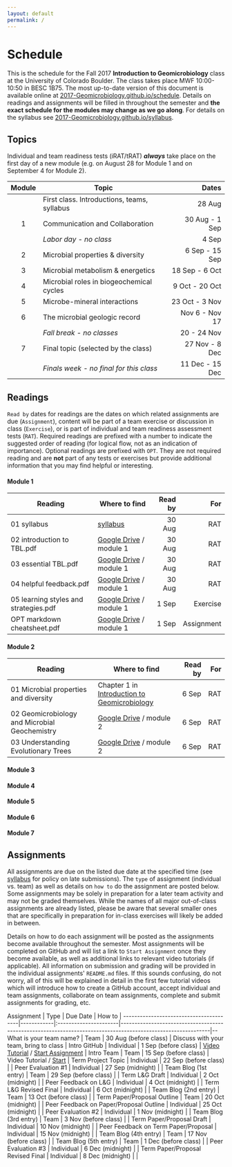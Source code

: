 ```yaml
---
layout: default
permalink: /
---
```


# Schedule

This is the schedule for the Fall 2017 **Introduction to Geomicrobiology** class at the University of Colorado Boulder. The class takes place MWF 10:00-10:50 in BESC 1B75. The most up-to-date version of this document is available online at [2017-Geomicrobiology.github.io/schedule](https://2017-Geomicrobiology.github.io/schedule). Details on readings and assignments will be filled in throughout the semester and **the exact schedule for the modules may change as we go along**. For details on the syllabus see [2017-Geomicrobiology.github.io/syllabus](https://2017-Geomicrobiology.github.io/syllabus).

## Topics

Individual and team readiness tests (iRAT/tRAT) ***always*** take place on the first day of a new module (e.g. on August 28 for Module 1 and on September 4 for Module 2).

| Module | Topic                                       |           Dates |
|:------:|---------------------------------------------|----------------:|
|        | First class. Introductions, teams, syllabus |          28 Aug |
|   1    | Communication and Collaboration             |  30 Aug - 1 Sep |
|        | *Labor day - no class*                      |           4 Sep |
|   2    | Microbial properties & diversity            |  6 Sep - 15 Sep |
|   3    | Microbial metabolism & energetics           |  18 Sep - 6 Oct |
|   4    | Microbial roles in biogeochemical cycles    |  9 Oct - 20 Oct |
|   5    | Microbe-mineral interactions                |  23 Oct - 3 Nov |
|   6    | The microbial geologic record               |  Nov 6 - Nov 17 |
|        | *Fall break - no classes*                   |     20 - 24 Nov |
|   7    | Final topic (selected by the class)         |  27 Nov - 8 Dec |
|        | *Finals week - no final for this class*     | 11 Dec - 15 Dec |


## Readings

`Read by` dates for readings are the dates on which related assignments are due (`Assignment`), content will be part of a team exercise or discussion in class (`Exercise`), or is part of individual and team readiness assessment tests (`RAT`). Required readings are prefixed with a number to indicate the suggested order of reading (for logical flow, not as an indication of importance). Optional readings are prefixed with `OPT`. They are not required reading and are **not** part of any tests or exercises but provide additional information that you may find helpful or interesting.

#### Module 1

| Reading                               | Where to find                                               | Read by |        For |
|---------------------------------------|-------------------------------------------------------------|--------:|-----------:|
| 01 syllabus                           | [syllabus](https://2017-Geomicrobiology.github.io/syllabus) |  30 Aug |        RAT |
| 02 introduction to TBL.pdf            | [Google Drive](https://goo.gl/QePQxE) / module 1            |  30 Aug |        RAT |
| 03 essential TBL.pdf                  | [Google Drive](https://goo.gl/QePQxE) / module 1            |  30 Aug |        RAT |
| 04 helpful feedback.pdf               | [Google Drive](https://goo.gl/QePQxE) / module 1            |  30 Aug |        RAT |
| 05 learning styles and strategies.pdf | [Google Drive](https://goo.gl/QePQxE) / module 1            |   1 Sep |   Exercise |
| OPT markdown cheatsheet.pdf           | [Google Drive](https://goo.gl/QePQxE) / module 1            |   1 Sep | Assignment |

#### Module 2

| Reading                                       | Where to find                                                         | Read by | For |
|-----------------------------------------------|-----------------------------------------------------------------------|--------:|----:|
| 01 Microbial properties and diversity         | Chapter 1 in [Introduction to Geomicrobiology](https://goo.gl/NGy9Ew) |   6 Sep | RAT |
| 02 Geomicrobiology and Microbial Geochemistry | [Google Drive](https://goo.gl/QePQxE) / module 2                      |   6 Sep | RAT |
| 03 Understanding Evolutionary Trees           | [Google Drive](https://goo.gl/QePQxE) / module 2                      |   6 Sep | RAT |



#### Module 3

#### Module 4

#### Module 5

#### Module 6

#### Module 7

## Assignments

All assignments are due on the listed due date at the specified time (see [syllabus](https://2017-Geomicrobiology.github.io/syllabus) for policy on late submissions). The `type` of assignment (individual vs. team) as well as details on `how to` do the assignment are posted below. Some assignments may be solely in preparation for a later team activity and may not be graded themselves. While the names of all major out-of-class assignments are already listed, please be aware that several smaller ones that are specifically in preparation for in-class exercises will likely be added in between.

Details on how to do each assignment will be posted as the assignments become available throughout the semester. Most assignments will be completed on GitHub and will list a link to `Start Assignment` once they become available, as well as additional links to relevant video tutorials (if applicable). All information on submission and grading will be provided in the individual assignments' `README.md` files. If this sounds confusing, do not worry, all of this will be explained in detail in the first few tutorial videos which will introduce how to create a GitHub account, accept individual and team assignments, collaborate on team assignments, complete and submit assignments for grading, etc.


Assignment                              | Type       | Due Date              | How to                                                                                                       |
----------------------------------------|------------|:----------------------|--------------------------------------------------------------------------------------------------------------|--
What is your team name?                 | Team       | 30 Aug (before class) | Discuss with your team, bring to class                                                                       |
Intro GitHub                            | Individual | 1 Sep (before class)  | [Video Tutorial](https://youtu.be/bRkpm1LTpkY) / [Start Assignment](https://classroom.github.com/a/kpaay7tA) |
Intro Team                              | Team       | 15 Sep (before class) | Video Tutorial / [Start](https://classroom.github.com/g/HU7hhIog)                                            |
Term Project Topic                      | Individual | 22 Sep (before class) |                                                                                                              |
Peer Evaluation #1                      | Individual | 27 Sep (midnight)     |                                                                                                              |
Team Blog (1st entry)                   | Team       | 29 Sep (before class) |                                                                                                              |
Term L&G Draft                          | Individual | 2 Oct (midnight)      |                                                                                                              |
Peer Feedback on L&G                    | Individual | 4 Oct (midnight)      |                                                                                                              |
Term L&G Revised Final                  | Individual | 6 Oct (midnight)      |                                                                                                              |
Team Blog (2nd entry)                   | Team       | 13 Oct (before class) |                                                                                                              |
Term Paper/Proposal Outline             | Team       | 20 Oct (midnight)     |                                                                                                              |
Peer Feedback on Paper/Proposal Outline | Individual | 25 Oct (midnight)     |                                                                                                              |
Peer Evaluation #2                      | Individual | 1 Nov (midnight)      |                                                                                                              |
Team Blog (3rd entry)                   | Team       | 3 Nov (before class)  |                                                                                                              |
Term Paper/Proposal Draft               | Individual | 10 Nov (midnight)     |                                                                                                              |
Peer Feedback on Term Paper/Proposal    | Individual | 15 Nov (midnight)     |                                                                                                              |
Team Blog (4th entry)                   | Team       | 17 Nov (before class) |                                                                                                              |
Team Blog (5th entry)                   | Team       | 1 Dec (before class)  |                                                                                                              |
Peer Evaluation #3                      | Individual | 6 Dec (midnight)      |                                                                                                              |
Term Paper/Proposal Revised Final       | Individual | 8 Dec (midnight)      |                                                                                                              |

